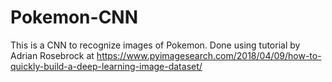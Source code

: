 # Pokemon-CNN
This is a CNN to recognize images of Pokemon.
Done using tutorial by Adrian Rosebrock at https://www.pyimagesearch.com/2018/04/09/how-to-quickly-build-a-deep-learning-image-dataset/
